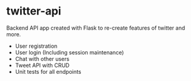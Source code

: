 # twitter-api
Backend API app created with Flask to re-create features of twitter and more. 
- User registration
- User login (Including session maintenance)
- Chat with other users
- Tweet API with CRUD 
- Unit tests for all endpoints
